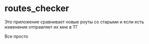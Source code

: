 # routes_checker

Это приложение сравнивает новые роуты со старыми и если есть изменения отправляет их мне в ТГ

Все просто